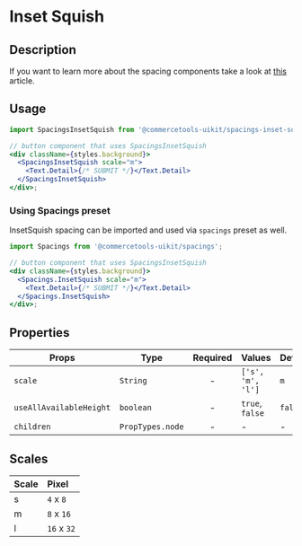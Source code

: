 # Inset Squish

## Description

If you want to learn more about the spacing components take a look at
[this](https://medium.com/eightshapes-llc/space-in-design-systems-188bcbae0d62)
article.

## Usage

```jsx
import SpacingsInsetSquish from '@commercetools-uikit/spacings-inset-squish';

// button component that uses SpacingsInsetSquish
<div className={styles.background}>
  <SpacingsInsetSquish scale="m">
    <Text.Detail>{/* SUBMIT */}</Text.Detail>
  </SpacingsInsetSquish>
</div>;
```

### Using Spacings preset

InsetSquish spacing can be imported and used via `spacings` preset as well.

```jsx
import Spacings from '@commercetools-uikit/spacings';

// button component that uses SpacingsInsetSquish
<div className={styles.background}>
  <Spacings.InsetSquish scale="m">
    <Text.Detail>{/* SUBMIT */}</Text.Detail>
  </Spacings.InsetSquish>
</div>;
```

## Properties

| Props                   | Type             | Required | Values            | Default |
| ----------------------- | ---------------- | :------: | ----------------- | ------- |
| `scale`                 | `String`         |    -     | `['s', 'm', 'l']` | `m`     |
| `useAllAvailableHeight` | `boolean`        |    -     | `true`, `false`   | `false` |
| `children`              | `PropTypes.node` |    -     | -                 | -       |

## Scales

| Scale | Pixel       |
| :---- | :---------- |
| s     | `4` x `8`   |
| m     | `8` x `16`  |
| l     | `16` x `32` |
